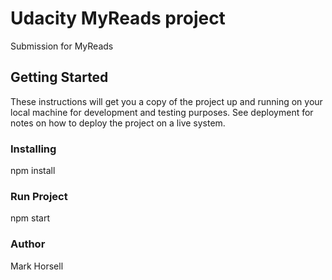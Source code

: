 # Udacity MyReads project

Submission for MyReads

## Getting Started

These instructions will get you a copy of the project up and running on your local machine for development and testing purposes. See deployment for notes on how to deploy the project on a live system.


### Installing

npm install

### Run Project

npm start

### Author

Mark Horsell



